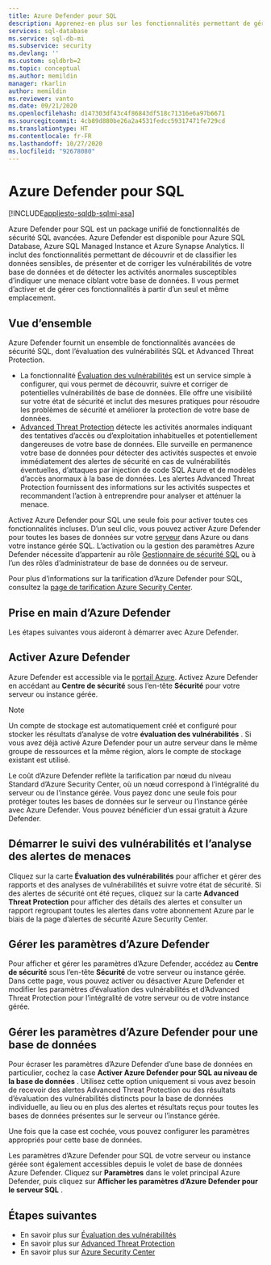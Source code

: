```yaml
---
title: Azure Defender pour SQL
description: Apprenez-en plus sur les fonctionnalités permettant de gérer les vulnérabilités de votre base de données et de détecter les activités anormales pouvant indiquer une menace ciblant votre base de données dans Azure SQL Database, Azure SQL Managed Instance ou Azure Synapse.
services: sql-database
ms.service: sql-db-mi
ms.subservice: security
ms.devlang: ''
ms.custom: sqldbrb=2
ms.topic: conceptual
ms.author: memildin
manager: rkarlin
author: memildin
ms.reviewer: vanto
ms.date: 09/21/2020
ms.openlocfilehash: d147303df43c4f86843df518c71316e6a97b6671
ms.sourcegitcommit: 4cb89d880be26a2a4531fedcc59317471fe729cd
ms.translationtype: HT
ms.contentlocale: fr-FR
ms.lasthandoff: 10/27/2020
ms.locfileid: "92678080"
---
```

# <a name="azure-defender-for-sql"></a>Azure Defender pour SQL
[!INCLUDE[appliesto-sqldb-sqlmi-asa](../includes/appliesto-sqldb-sqlmi-asa.md)]


Azure Defender pour SQL est un package unifié de fonctionnalités de sécurité SQL avancées. Azure Defender est disponible pour Azure SQL Database, Azure SQL Managed Instance et Azure Synapse Analytics. Il inclut des fonctionnalités permettant de découvrir et de classifier les données sensibles, de présenter et de corriger les vulnérabilités de votre base de données et de détecter les activités anormales susceptibles d’indiquer une menace ciblant votre base de données. Il vous permet d’activer et de gérer ces fonctionnalités à partir d’un seul et même emplacement.

## <a name="overview"></a>Vue d’ensemble

Azure Defender fournit un ensemble de fonctionnalités avancées de sécurité SQL, dont l’évaluation des vulnérabilités SQL et Advanced Threat Protection.
- La fonctionnalité [Évaluation des vulnérabilités](sql-vulnerability-assessment.md) est un service simple à configurer, qui vous permet de découvrir, suivre et corriger de potentielles vulnérabilités de base de données. Elle offre une visibilité sur votre état de sécurité et inclut des mesures pratiques pour résoudre les problèmes de sécurité et améliorer la protection de votre base de données.
- [Advanced Threat Protection](threat-detection-overview.md) détecte les activités anormales indiquant des tentatives d’accès ou d’exploitation inhabituelles et potentiellement dangereuses de votre base de données. Elle surveille en permanence votre base de données pour détecter des activités suspectes et envoie immédiatement des alertes de sécurité en cas de vulnérabilités éventuelles, d’attaques par injection de code SQL Azure et de modèles d’accès anormaux à la base de données. Les alertes Advanced Threat Protection fournissent des informations sur les activités suspectes et recommandent l’action à entreprendre pour analyser et atténuer la menace.

Activez Azure Defender pour SQL une seule fois pour activer toutes ces fonctionnalités incluses. D’un seul clic, vous pouvez activer Azure Defender pour toutes les bases de données sur votre [serveur](logical-servers.md) dans Azure ou dans votre instance gérée SQL. L’activation ou la gestion des paramètres Azure Defender nécessite d’appartenir au rôle [Gestionnaire de sécurité SQL](../../role-based-access-control/built-in-roles.md#sql-security-manager) ou à l’un des rôles d’administrateur de base de données ou de serveur.

Pour plus d’informations sur la tarification d’Azure Defender pour SQL, consultez la [page de tarification Azure Security Center](https://azure.microsoft.com/pricing/details/security-center/).

## <a name="getting-started-with-azure-defender"></a>Prise en main d’Azure Defender

Les étapes suivantes vous aideront à démarrer avec Azure Defender.

## <a name="enable-azure-defender"></a>Activer Azure Defender

Azure Defender est accessible via le [portail Azure](https://portal.azure.com). Activez Azure Defender en accédant au **Centre de sécurité** sous l’en-tête **Sécurité** pour votre serveur ou instance gérée.

> [!NOTE]
> Un compte de stockage est automatiquement créé et configuré pour stocker les résultats d’analyse de votre **évaluation des vulnérabilités** . Si vous avez déjà activé Azure Defender pour un autre serveur dans le même groupe de ressources et la même région, alors le compte de stockage existant est utilisé.
>
> Le coût d’Azure Defender reflète la tarification par nœud du niveau Standard d’Azure Security Center, où un nœud correspond à l’intégralité du serveur ou de l’instance gérée. Vous payez donc une seule fois pour protéger toutes les bases de données sur le serveur ou l’instance gérée avec Azure Defender. Vous pouvez bénéficier d’un essai gratuit à Azure Defender.

## <a name="start-tracking-vulnerabilities-and-investigating-threat-alerts"></a>Démarrer le suivi des vulnérabilités et l’analyse des alertes de menaces

Cliquez sur la carte **Évaluation des vulnérabilités** pour afficher et gérer des rapports et des analyses de vulnérabilités et suivre votre état de sécurité. Si des alertes de sécurité ont été reçues, cliquez sur la carte **Advanced Threat Protection** pour afficher des détails des alertes et consulter un rapport regroupant toutes les alertes dans votre abonnement Azure par le biais de la page d’alertes de sécurité Azure Security Center.

## <a name="manage-azure-defender-settings"></a>Gérer les paramètres d’Azure Defender

Pour afficher et gérer les paramètres d’Azure Defender, accédez au **Centre de sécurité** sous l’en-tête **Sécurité** de votre serveur ou instance gérée. Dans cette page, vous pouvez activer ou désactiver Azure Defender et modifier les paramètres d’évaluation des vulnérabilités et d’Advanced Threat Protection pour l’intégralité de votre serveur ou de votre instance gérée.

## <a name="manage-azure-defender-settings-for-a-database"></a>Gérer les paramètres d’Azure Defender pour une base de données

Pour écraser les paramètres d’Azure Defender d’une base de données en particulier, cochez la case **Activer Azure Defender pour SQL au niveau de la base de données** . Utilisez cette option uniquement si vous avez besoin de recevoir des alertes Advanced Threat Protection ou des résultats d’évaluation des vulnérabilités distincts pour la base de données individuelle, au lieu ou en plus des alertes et résultats reçus pour toutes les bases de données présentes sur le serveur ou l’instance gérée.

Une fois que la case est cochée, vous pouvez configurer les paramètres appropriés pour cette base de données.

Les paramètres d’Azure Defender pour SQL de votre serveur ou instance gérée sont également accessibles depuis le volet de base de données Azure Defender. Cliquez sur **Paramètres** dans le volet principal Azure Defender, puis cliquez sur **Afficher les paramètres d’Azure Defender pour le serveur SQL** .

## <a name="next-steps"></a>Étapes suivantes

- En savoir plus sur [Évaluation des vulnérabilités](sql-vulnerability-assessment.md)
- En savoir plus sur [Advanced Threat Protection](threat-detection-configure.md)
- En savoir plus sur [Azure Security Center](../../security-center/security-center-introduction.md)